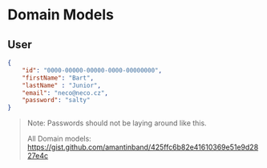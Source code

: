 # Domain Models

## User

``` json 
{
    "id": "0000-00000-00000-0000-00000000",
    "firstName": "Bart",
    "lastName" : "Junior",
    "email": "neco@neco.cz",
    "password": "salty"
}
```

> Note: Passwords should not be laying around like this.
>
> All Domain models: https://gist.github.com/amantinband/425ffc6b82e41610369e51e9d2827e4c